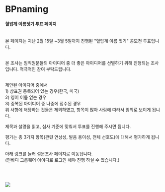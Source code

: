 # BPnaming

<html lang="en">
 <head>
  <meta charset="UTF-8">
  
 </head>

 <body>

#### 혈압계 이름짓기 투표 페이지

<br/>
본 페이지는 지난 2월 15일 ~3월 5일까지 진행된 "혈압계 이름 짓기" 공모전 투표입니다. <br/><br/>

본 조사는 임직원분들의 아이디어 중 더 좋은 아이디어를 선별하기 위해 진행되는 조사입니다. 적극적인 참여 부탁드립니다.<br/><br/>

제안된 아이디어 중에서 <br/>
    1) 상표권 등록되어 있는 경우(한국, 미국)<br/>
    2) 영어 이름 없는 경우<br/>
    3) 중복된 아이디어 중 나중에 접수된 경우<br/>
위 사항에 해당하는 것들은 제외하였고, 항목이 많아 사람에 따라서 임의로 보이게 됩니다.<br/>

제목과 설명을 읽고, 심사 기준에 맞춰서 투표를 진행해 주시면 됩니다.<br/>

평가는 총 3가지 항목(관련 연상성, 발음 용이성, 전체 선호도)에 대해서 평가하게 됩니다.<br/>

아래 링크를 눌러 설문조사 페이지로 이동됩니다.<br/>
(인바디 그룹웨어 아이디로 로그인 해야 진행 하실 수 있습니다.)<br/>

<script language="JavaScript">
<!--
function random_imglink()
{
/* 각각의 이미지 링크 지정 */
var imagelinks=new Array()
imagelinks[1]="https://forms.office.com/Pages/ResponsePage.aspx?id=dv56VErb2UWa-MlwBRpMfTTrqMFerdNAqgIDG2P3pJJUODdHRlRWOFFVOUpWNUw1Qk5PWkU5NUlTNS4u"
imagelinks[2]="https://forms.office.com/Pages/ResponsePage.aspx?id=dv56VErb2UWa-MlwBRpMfTTrqMFerdNAqgIDG2P3pJJUMzQwT0tVNERNUVNJQUIyUlBSN1lGQTA2Qy4u"
imagelinks[3]="https://forms.office.com/Pages/ResponsePage.aspx?id=dv56VErb2UWa-MlwBRpMfTTrqMFerdNAqgIDG2P3pJJUQlRHSFQwOTU5SlZSMDIwMEswUklTVE80Ti4u"
imagelinks[4]="https://forms.office.com/Pages/ResponsePage.aspx?id=dv56VErb2UWa-MlwBRpMfTTrqMFerdNAqgIDG2P3pJJUQVY2VkRVOUhZQlNEMlk2NkVGWlJLOU9RWC4u"
imagelinks[5]="https://forms.office.com/Pages/ResponsePage.aspx?id=dv56VErb2UWa-MlwBRpMfTTrqMFerdNAqgIDG2P3pJJUME9QSURXRzhSTzdISTBVMjdUMjM3SERCTi4u"

var ry=Math.floor(Math.random()*myimages.length)

  document.write("<br/>")
  document.write("<br/>")

if (ry==0)
ry=1
/* 원하는 타깃을 지정하는 방법입니다 */
/* 여기에 (target=타깃명)을 적어주면 됩니다. */
/* document.write('<a href='+'"'+imagelinks[ry]+'"'+' target=_blank><img src="'+myimages[ry]+'" border=0></a>') */
/*document.write('<a href='+'"'+imagelinks[ry]+'"'+' target=_blank><img src="'+myimages[ry]+'" border=0></a>')*/

//document.write('<A href='+'"'+imagelinks[ry]+'"'+' target=_blank> 설문 페이지로 연결 </A>')
document.write('<A href='+'"'+imagelinks[ry]+'"'+' target=_blank> 설문 페이지로 연결 </A>')
document.write('  ' + ry);
}
random_imglink()

//https://mamirine.tistory.com/entry/%EB%9E%9C%EB%8D%A4%EC%9C%BC%EB%A1%9C-%EB%B0%B0%EB%84%88-%EB%9D%84%EC%9A%B0%EA%B3%A0-%EB%A7%81%ED%81%AC-%EA%B1%B8%EA%B8%B0
</script>

<br/><br/>

<img src='https://lh3.googleusercontent.com/f03H7RQNGXlqHMj6gr08BCF13Jpds7qOUuxKuVKBN9ANQ2JAa9bTLrrmQ5ild9qRCd6Jt3BdTCGx2gzbjhKbwM_CZl2AII69KiAcH7aBkeqMNp_JRvlo6DMim5XpRqOEDHmPr12y=w1200-h1800-no?authuser=0' style='border: 0 none;vertical-align: middle;'/> 
 
 </body>
</html>
 
